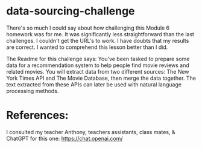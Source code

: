 # data-sourcing-challenge

There's so much I could say about how challenging this Module 6 homework was for me. 
It was significantly less straightforward than the last challenges.
I couldn't get the URL's to work. I have doubts that my results are correct.
I wanted to comprehend this lesson better than I did.


The Readme for this challenge says: 
You've been tasked to prepare some data for a recommendation system to help people find movie reviews and related movies. You will extract data from two different sources: The New York Times API and The Movie Database, then merge the data together. The text extracted from these APIs can later be used with natural language processing methods.

# References:
I consulted my teacher Anthony, teachers assistants, class mates, & ChatGPT for this one: https://chat.openai.com/
 
